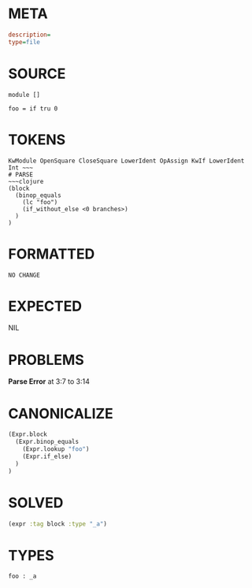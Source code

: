 # META
~~~ini
description=
type=file
~~~
# SOURCE
~~~roc
module []

foo = if tru 0
~~~
# TOKENS
~~~text
KwModule OpenSquare CloseSquare LowerIdent OpAssign KwIf LowerIdent Int ~~~
# PARSE
~~~clojure
(block
  (binop_equals
    (lc "foo")
    (if_without_else <0 branches>)
  )
)
~~~
# FORMATTED
~~~roc
NO CHANGE
~~~
# EXPECTED
NIL
# PROBLEMS
**Parse Error**
at 3:7 to 3:14

# CANONICALIZE
~~~clojure
(Expr.block
  (Expr.binop_equals
    (Expr.lookup "foo")
    (Expr.if_else)
  )
)
~~~
# SOLVED
~~~clojure
(expr :tag block :type "_a")
~~~
# TYPES
~~~roc
foo : _a
~~~
